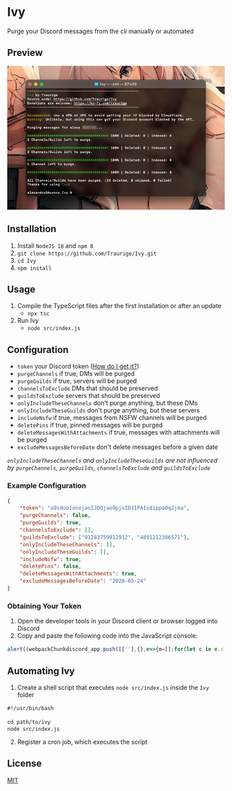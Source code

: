 # Ivy
Purge your Discord messages from the cli manually or automated

## Preview
<img src="Preview.png">

## Installation
1. Install `NodeJS 18` and `npm 8`
2. `git clone https://github.com/Traurige/Ivy.git`
3. `cd Ivy`
4. `npm install`

## Usage
1. Compile the TypeScript files after the first installation or after an update
    - `npx tsc`
2. Run Ivy
    - `node src/index.js`

## Configuration
- `token` your Discord token ([How do I get it?](#Obtaining-Your-Token))
- `purgeChannels` if true, DMs will be purged
- `purgeGuilds` if true, servers will be purged
- `channelsToExclude` DMs that should be preserved
- `guildsToExclude` servers that should be preserved
- `onlyIncludeTheseChannels` don't purge anything, but these DMs
- `onlyIncludeTheseGuilds` don't purge anything, but these servers
- `includeNsfw` if true, messages from NSFW channels will be purged
- `deletePins` if true, pinned messages will be purged
- `deleteMessagesWithAttachments` if true, messages with attachments will be purged
- `excludeMessagesBeforeDate` don't delete messages before a given date

*`onlyIncludeTheseChannels` and `onlyIncludeTheseGuilds` are not influenced by `purgeChannels`, `purgeGuilds`, `channelsToExclude` and `guildsToExclude`*

### Example Configuration
```JSON
{
    "token": "a9sduo1onojaoIJDOjao9pjsIDJIPAIsdippa0q2jma",
    "purgeChannels": false,
    "purgeGuilds": true,
    "channelsToExclude": [], 
    "guildsToExclude": ["01283759812912", "4891212386571"],
    "onlyIncludeTheseChannels": [],
    "onlyIncludeTheseGuilds": [],
    "includeNsfw": true,
    "deletePins": false,
    "deleteMessagesWithAttachments": true,
    "excludeMessagesBeforeDate": "2020-05-24"
}
```

### Obtaining Your Token
1. Open the developer tools in your Discord client or browser logged into Discord
2. Copy and paste the following code into the JavaScript console:
```JavaScript
alert((webpackChunkdiscord_app.push([[''],{},e=>{m=[];for(let c in e.c)m.push(e.c[c])}]),m).find(m=>m?.exports?.default?.getToken!==void 0).exports.default.getToken());
```

## Automating Ivy
1. Create a shell script that executes `node src/index.js` inside the `Ivy` folder
```shell
#!/usr/bin/bash

cd path/to/ivy
node src/index.js
```
2. Register a cron job, which executes the script

## License
[MIT](https://github.com/Traurige/Ivy/blob/main/LICENSE)
